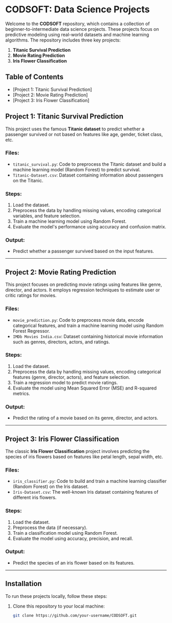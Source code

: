 # CODSOFT: Data Science Projects

Welcome to the **CODSOFT** repository, which contains a collection of beginner-to-intermediate data science projects. These projects focus on predictive modeling using real-world datasets and machine learning algorithms. The repository includes three key projects:

1. **Titanic Survival Prediction**
2. **Movie Rating Prediction**
3. **Iris Flower Classification**

## Table of Contents

- [Project 1: Titanic Survival Prediction]
- [Project 2: Movie Rating Prediction]
- [Project 3: Iris Flower Classification]
  
## Project 1: Titanic Survival Prediction

This project uses the famous **Titanic dataset** to predict whether a passenger survived or not based on features like age, gender, ticket class, etc.

### Files:
- `titanic_survival.py`: Code to preprocess the Titanic dataset and build a machine learning model (Random Forest) to predict survival.
- `Titanic-Dataset.csv`: Dataset containing information about passengers on the Titanic.

### Steps:
1. Load the dataset.
2. Preprocess the data by handling missing values, encoding categorical variables, and feature selection.
3. Train a machine learning model using Random Forest.
4. Evaluate the model's performance using accuracy and confusion matrix.

### Output:
- Predict whether a passenger survived based on the input features.

---

## Project 2: Movie Rating Prediction

This project focuses on predicting movie ratings using features like genre, director, and actors. It employs regression techniques to estimate user or critic ratings for movies.

### Files:
- `movie_prediction.py`: Code to preprocess movie data, encode categorical features, and train a machine learning model using Random Forest Regressor.
- `IMDb Movies India.csv`: Dataset containing historical movie information such as genres, directors, actors, and ratings.

### Steps:
1. Load the dataset.
2. Preprocess the data by handling missing values, encoding categorical features (genre, director, actors), and feature selection.
3. Train a regression model to predict movie ratings.
4. Evaluate the model using Mean Squared Error (MSE) and R-squared metrics.

### Output:
- Predict the rating of a movie based on its genre, director, and actors.

---

## Project 3: Iris Flower Classification

The classic **Iris Flower Classification** project involves predicting the species of iris flowers based on features like petal length, sepal width, etc.

### Files:
- `iris_classifier.py`: Code to build and train a machine learning classifier (Random Forest) on the Iris dataset.
- `Iris-Dataset.csv`: The well-known Iris dataset containing features of different iris flowers.

### Steps:
1. Load the dataset.
2. Preprocess the data (if necessary).
3. Train a classification model using Random Forest.
4. Evaluate the model using accuracy, precision, and recall.

### Output:
- Predict the species of an iris flower based on its features.

---

## Installation

To run these projects locally, follow these steps:

1. Clone this repository to your local machine:

   ```bash
   git clone https://github.com/your-username/CODSOFT.git
